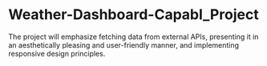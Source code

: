 # Weather-Dashboard-Capabl_Project
The project will emphasize fetching data from external APIs, presenting it in an aesthetically pleasing and user-friendly manner, and implementing responsive design principles.
